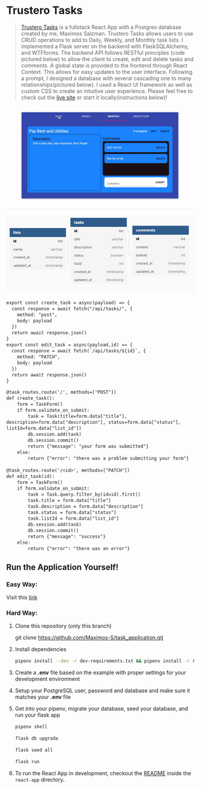 
# Trustero Tasks
> [Trustero Tasks](https://maximos-tasks.herokuapp.com) is a fullstack React App with a Postgres database created by me, Maximos Salzman. Trustero Tasks allows users to use CRUD operations to add to Daily, Weekly, and Monthly task lists. I implemented a Flask server on the backend with FlaskSQLAlchemy, and WTFforms. The backend API follows RESTful principles (code pictured below) to allow the client to create, edit and delete tasks and comments. A global state is provided to the frontend through React Context. This allows for easy updates to the user interface. Following a prompt, I designed a database with several cascading one to many relationships(pictured below). I used a React UI framework as well as custom CSS to create an intuitive user experience. Please feel free to check out the [live site](https://maximos-tasks.herokuapp.com) or start it locally(instructions below)!

![](trustero_tasks.gif)

![](database.png)

```
export const create_task = async(payload) => {
  const response = await fetch("/api/tasks/", {
    method: "post",
    body: payload
  })
  return await response.json()
}
export const edit_task = async(payload,id) => {
  const response = await fetch(`/api/tasks/${id}`, {
    method: "PATCH",
    body: payload
  })
  return await response.json()
}
```
```
@task_routes.route('/', methods=["POST"])
def create_task():
    form = TaskForm()
    if form.validate_on_submit:
        task = Task(title=form.data["title"], description=form.data["description"], status=form.data["status"], listId=form.data["list_id"])
        db.session.add(task)
        db.session.commit()
        return {"message": "your form was submitted"}
    else:
        return {"error": "there was a problem submitting your form"}
        
@task_routes.route('/<id>', methods=["PATCH"])
def edit_task(id):
    form = TaskForm()
    if form.validate_on_submit:
        task = Task.query.filter_by(id=id).first()
        task.title = form.data["title"]
        task.description = form.data["description"]
        task.status = form.data["status"]
        task.listId = form.data["list_id"]
        db.session.add(task)
        db.session.commit()
        return {"message": "success"}
    else:
        return {"error": "there was an error"}
```

## Run the Application Yourself!

### Easy Way:

   Visit this [link](https://maximos-tasks.herokuapp.com)

### Hard Way:

1. Clone this repository (only this branch)

   git clone https://github.com/Maximos-S/task_application.git

2. Install dependencies

      ```bash
      pipenv install --dev -r dev-requirements.txt && pipenv install -r requirements.txt
      ```

3. Create a **.env** file based on the example with proper settings for your
   development environment
   
4. Setup your PostgreSQL user, password and database and make sure it matches your **.env** file

5. Get into your pipenv, migrate your database, seed your database, and run your flask app

   ```bash
   pipenv shell
   ```

   ```bash
   flask db upgrade
   ```

   ```bash
   flask seed all
   ```

   ```bash
   flask run
   ```

6. To run the React App in development, checkout the [README](./react-app/README.md) inside the `react-app` directory.

